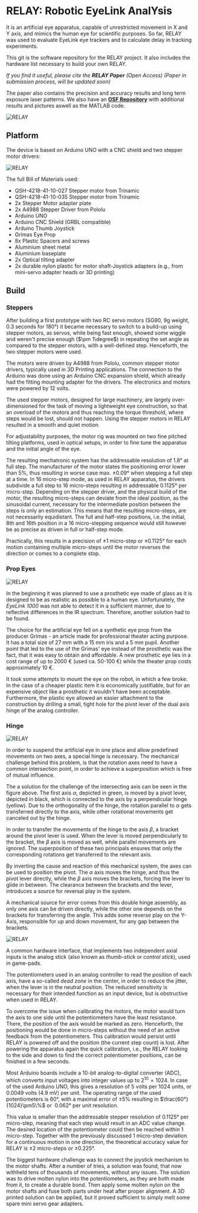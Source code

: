 
# RELAY: Robotic EyeLink AnalYsis

It is an artificial eye apparatus, capable of unrestricted movement in X and Y axis, and mimics the human eye for scientific purposes. So far, RELAY was used to evaluate EyeLink eye trackers and to calculate delay in tracking experiments.

This git is the software repository for the RELAY project. It also includes the hardware list necessary to build your own RELAY.

*If you find it useful, please cite the **RELAY Paper** (Open Access) 
(Paper in submission process, will be updated soon)*

The paper also contains the precision and accuracy results and long term exposure laser patterns. 
We also have an **[OSF Repository](https://osf.io/xvj62/ "OSF Repository")** with additional results and pictures aswell as the MATLAB code. 

![RELAY](pictures/front.jpg)
## Platform

The device is based on Arduino UNO with a CNC shield and two stepper motor drivers:

![RELAY](pictures/side_back.JPG)

The full Bill of Materials used:
- QSH-4218-41-10-027 Stepper motor from Trinamic
- QSH-4218-41-10-035 Stepper motor from Trinamic
- 2x Stepper Motor adapter plate
- 2x A4988 Stepper Driver from Pololu
- Arduino UNO
- Arduino CNC Shield (GRBL compatible)
- Arduino Thumb Joystick
- Grimas Eye Prop
- 8x Plastic Spacers and screws
- Aluminium sheet metal
- Aluminium baseplate
- 2x Optical tilting adapter
- 2x durable nylon plastic for motor shaft-Joystick adapters (e.g., from mini-servo adapter heads or 3D printing)

## Build

### Steppers
After building a first prototype with two RC servo motors (SG90, 9g weight, 0.3 seconds for 180°) it became necessary to switch to a build-up using stepper motors, as servos, while being fast enough, showed some wiggle and weren't precise enough ($\pm 1\degree$) in repeating the set angle as compared to the stepper motors, with a well-defined step. Henceforth, the two stepper motors were used.

The motors were driven by A4988 from Pololu, common stepper motor drivers, typically used in 3D Printing applications. The connection to the Arduino was done using an Arduino CNC expansion shield, which already had the fitting mounting adapter for the drivers. The electronics and motors were powered by 12 volts.

The used stepper motors, designed for large machinery, are largely over-dimensioned for the task of moving a lightweight eye construction, so that an overload of the motors and thus reaching the torque threshold, where steps would be lost, should not happen. Using the stepper motors in RELAY resulted in a smooth and quiet motion.

For adjustability purposes, the motor rig was mounted on two fine pitched tilting platforms, used in optical setups, in order to fine tune the apparatus and the initial angle of the eye.

The resulting mechatronic system has the addressable resolution of 1.8° at full step. The manufacturer of the motor states the positioning error lower than 5%, thus resulting in worse case max. $\pm 0.09°$ when stepping a full step at a time. In 16 micro-step mode, as used in RELAY apparatus, the drivers subdivide a full step to 16 micro-steps resulting in addressable 0.1125° per micro-step. Depending on the stepper driver, and the physical build of the motor, the resulting micro-steps can deviate from the ideal position, as the sinusoidal current, necessary for the intermediate position between the steps is only an estimation. This means that the resulting micro-steps, are not necessarily equidistant. The full and half-step positions, i.e. the initial, 8th and 16th position in a 16 micro-stepping sequence would still however be as precise as driven in full or half-step mode.

Practically, this results in a precision of $\pm1$ micro-step or $\pm 0.1125°$ for each motion containing multiple micro-steps until the motor reverses the direction or comes to a complete stop. 

### Prop Eyes
![RELAY](pictures/augen_props.JPG)

In the beginning it was planned to use a prosthetic eye made of glass as it is designed to be as realistic as possible to a human eye. Unfortunately, the *EyeLink 1000* was not able to detect it in a sufficient manner, due to reflective differences in the IR spectrum. Therefore, another solution had to be found. 

The choice for the artificial eye fell on a synthetic eye prop from the producer Grimas - an article made for professional theater acting purpose. It has a total size of 27 mm  with a 15 mm iris and a 5 mm pupil. Another point that led to the use of the Grimas' eye instead of the prosthetic was the fact, that it was easy to obtain and affordable. A new prosthetic eye lies in a cost range of up to 2000 € (used ca. 50-100 €) while the theater prop costs approximately 10 €. 

It took some attempts to mount the eye on the robot, in which a few broke. In the case of a cheaper plastic item it is economically justifiable, but for an expensive object like a prosthetic it wouldn't have been acceptable. Furthermore, the plastic eye allowed an easier attachment to the construction by drilling a small, tight hole for the pivot lever of the dual axis hinge of the analog controller.
### Hinge
![RELAY](pictures/pivot.png)

In order to suspend the artificial eye in one place and allow predefined movements on two axes, a special hinge is necessary. The mechanical challenge behind this problem, is that the rotation axes need to have a common intersection point, in order to achieve a superposition which is free of mutual influence.

The a solution for the challenge of the intersecting axis can be seen in the figure above. The first axis $\alpha$, depicted in green, is moved by a pivot lever, depicted in black, which is connected to the axis by a perpendicular hinge (yellow). Due to the orthogonality of the hinge, the rotation parallel to $\alpha$ gets transferred directly to the axis, while other rotational movements get canceled out by the hinge.

In order to transfer the movements of the hinge to the axis $\beta$, a bracket around the pivot lever is used. When the lever is moved perpendicularly to the bracket, the $\beta$ axis is moved as well, while parallel movements are ignored. The superposition of these two principals ensures that only the corresponding rotations get transferred to the relevant axis. 

By inverting the cause and reaction of this mechanical system, the axes can be used to position the pivot. The $\alpha$ axis moves the hinge, and thus the pivot lever directly, while the $\beta$ axis moves the brackets, forcing the lever to glide in between. The clearance between the brackets and the lever, introduces a source for reversal play in the system.

A mechanical source for error comes from this double hinge assembly, as only one axis can be driven directly, while the other one depends on the brackets for transferring the angle. This adds some reverse play on the Y-Axis, responsible for up and down movement, for any gap between the brackets.

![RELAY](pictures/hinge.JPG)


A common hardware interface, that implements two independent axial inputs is the analog stick (also known as _thumb-stick_ or _control stick_),  used in game-pads.

The potentiometers used in an analog controller to read the position of each axis, have a so-called _dead zone_ in the center, in order to reduce the jitter, when the lever is in the neutral position. The reduced sensitivity is necessary for their intended function as an input device, but is obstructive when used in RELAY. 

To overcome the issue when calibrating the motors, the motor would turn the axis to one side until the potentiometers have the least resistance. There, the position of the axis would be marked as zero. Henceforth, the positioning would be done in micro-steps without the need of an active feedback from the potentiometers. This calibration would persist until RELAY is powered off and the position (the current step count) is lost. After powering the apparatus again the quick calibration, i.e., the RELAY looking to the side and down to find the correct potentiometer positions, can be finished in a few seconds. 

Most Arduino boards include a 10-bit analog-to-digital converter (ADC), which converts input voltages into integer values up to $2^{10}=1024$. In case of the used Arduino UNO, this gives a resolution of 5 volts per 1024 units, or 0.0049 volts (4.9 mV) per unit. The operating range of the used potentiometers is 60°, with a maximal error of $\pm 5\%$ resulting in $\frac{60°}{1024}\pm5\%$ or $~0.062°$ per unit resolution. 

This value is smaller than the addressable stepper resolution of $0.1125°$ per micro-step, meaning that each step would result in an ADC value change. The desired location of the potentiometer could then be reached within 1 micro-step. Together with the previously discussed 1 micro-step deviation for a continuous motion in one direction, the theoretical accuracy value for RELAY is $\pm2$ micro-steps or $\pm0.225°$.

The biggest hardware challenge was to connect the joystick mechanism to the motor shafts. After a number of tries, a solution was found, that now withheld tens of thousands of movements, without any issues. The solution was to drive molten nylon into the potentiometers, as they are both made from it, to create a durable bond. Then apply some molten nylon on the motor shafts and fuse both parts under heat after proper alignment. A 3D printed solution can be applied, but it proved sufficient to simply melt some spare mini servo gear adapters.  
